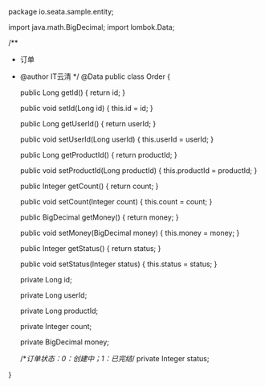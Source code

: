 package io.seata.sample.entity;


import java.math.BigDecimal;
import lombok.Data;

/**
 * 订单
 * @author IT云清
 */
@Data
public class Order {

    public Long getId() {
		return id;
	}

	public void setId(Long id) {
		this.id = id;
	}

	public Long getUserId() {
		return userId;
	}

	public void setUserId(Long userId) {
		this.userId = userId;
	}

	public Long getProductId() {
		return productId;
	}

	public void setProductId(Long productId) {
		this.productId = productId;
	}

	public Integer getCount() {
		return count;
	}

	public void setCount(Integer count) {
		this.count = count;
	}

	public BigDecimal getMoney() {
		return money;
	}

	public void setMoney(BigDecimal money) {
		this.money = money;
	}

	public Integer getStatus() {
		return status;
	}

	public void setStatus(Integer status) {
		this.status = status;
	}

	private Long id;

    private Long userId;

    private Long productId;

    private Integer count;

    private BigDecimal money;

    /**订单状态：0：创建中；1：已完结*/
    private Integer status;

}

